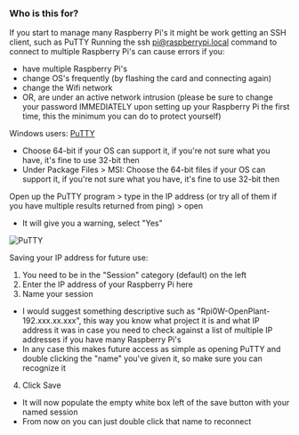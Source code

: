 ### Who is this for?
If you start to manage many Raspberry Pi's it might be work getting an SSH client, such as PuTTY
Running the ssh pi@raspberrypi.local command to connect to multiple Raspberry Pi's can cause errors if you:
- have multiple Raspberry Pi's
- change OS's frequently (by flashing the card and connecting again)
- change the Wifi network
- OR, are under an active network intrusion (please be sure to change your password IMMEDIATELY upon setting up your Raspberry Pi the first time, this the minimum you can do to protect yourself)

Windows users: [PuTTY](https://www.chiark.greenend.org.uk/~sgtatham/putty/latest.html)
- Choose 64-bit if your OS can support it, if you're not sure what you have, it's fine to use 32-bit then
- Under Package Files > MSI: Choose the 64-bit files if your OS can support it, if you're not sure what you have, it's fine to use 32-bit then

Open up the PuTTY program > type in the IP address (or try all of them if you have multiple results returned from ping) > open
  - It will give you a warning, select "Yes"

![PuTTY](https://helpdesk.it.helsinki.fi/sites/default/files/styles/full_content/public/thumbnails/image/putty_asetukset_2.jpg?itok=XLqXacVj)

Saving your IP address for future use:
1. You need to be in the "Session" category (default) on the left
2. Enter the IP address of your Raspberry Pi here
3. Name your session
  - I would suggest something descriptive such as "Rpi0W-OpenPlant-192.xxx.xx.xxx", this way you know what project it is and what IP address it was in case you need to check against a list of multiple IP addresses if you have many Raspberry Pi's
  - In any case this makes future access as simple as opening PuTTY and double clicking the "name" you've given it, so make sure you can recognize it
4. Click Save
  - It will now populate the empty white box left of the save button with your named session
  - From now on you can just double click that name to reconnect 
  
